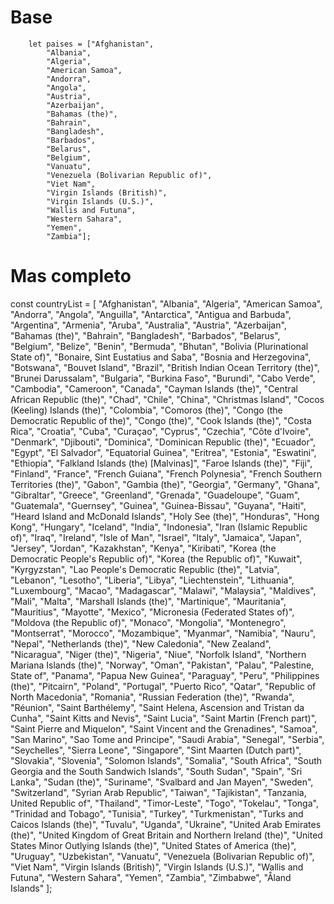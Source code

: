 # Base


        let paises = ["Afghanistan",
            "Albania",
            "Algeria",
            "American Samoa",
            "Andorra",
            "Angola",
            "Austria",
            "Azerbaijan",
            "Bahamas (the)",
            "Bahrain",
            "Bangladesh",
            "Barbados",
            "Belarus",
            "Belgium",
            "Vanuatu",
            "Venezuela (Bolivarian Republic of)",
            "Viet Nam",
            "Virgin Islands (British)",
            "Virgin Islands (U.S.)",
            "Wallis and Futuna",
            "Western Sahara",
            "Yemen",
            "Zambia"];
	    
# Mas completo
            
   const countryList = [
	"Afghanistan",
	"Albania",
	"Algeria",
	"American Samoa",
	"Andorra",
	"Angola",
	"Anguilla",
	"Antarctica",
	"Antigua and Barbuda",
	"Argentina",
	"Armenia",
	"Aruba",
	"Australia",
	"Austria",
	"Azerbaijan",
	"Bahamas (the)",
	"Bahrain",
	"Bangladesh",
	"Barbados",
	"Belarus",
	"Belgium",
	"Belize",
	"Benin",
	"Bermuda",
	"Bhutan",
	"Bolivia (Plurinational State of)",
	"Bonaire, Sint Eustatius and Saba",
	"Bosnia and Herzegovina",
	"Botswana",
	"Bouvet Island",
	"Brazil",
	"British Indian Ocean Territory (the)",
	"Brunei Darussalam",
	"Bulgaria",
	"Burkina Faso",
	"Burundi",
	"Cabo Verde",
	"Cambodia",
	"Cameroon",
	"Canada",
	"Cayman Islands (the)",
	"Central African Republic (the)",
	"Chad",
	"Chile",
	"China",
	"Christmas Island",
	"Cocos (Keeling) Islands (the)",
	"Colombia",
	"Comoros (the)",
	"Congo (the Democratic Republic of the)",
	"Congo (the)",
	"Cook Islands (the)",
	"Costa Rica",
	"Croatia",
	"Cuba",
	"Curaçao",
	"Cyprus",
	"Czechia",
	"Côte d'Ivoire",
	"Denmark",
	"Djibouti",
	"Dominica",
	"Dominican Republic (the)",
	"Ecuador",
	"Egypt",
	"El Salvador",
	"Equatorial Guinea",
	"Eritrea",
	"Estonia",
	"Eswatini",
	"Ethiopia",
	"Falkland Islands (the) [Malvinas]",
	"Faroe Islands (the)",
	"Fiji",
	"Finland",
	"France",
	"French Guiana",
	"French Polynesia",
	"French Southern Territories (the)",
	"Gabon",
	"Gambia (the)",
	"Georgia",
	"Germany",
	"Ghana",
	"Gibraltar",
	"Greece",
	"Greenland",
	"Grenada",
	"Guadeloupe",
	"Guam",
	"Guatemala",
	"Guernsey",
	"Guinea",
	"Guinea-Bissau",
	"Guyana",
	"Haiti",
	"Heard Island and McDonald Islands",
	"Holy See (the)",
	"Honduras",
	"Hong Kong",
	"Hungary",
	"Iceland",
	"India",
	"Indonesia",
	"Iran (Islamic Republic of)",
	"Iraq",
	"Ireland",
	"Isle of Man",
	"Israel",
	"Italy",
	"Jamaica",
	"Japan",
	"Jersey",
	"Jordan",
	"Kazakhstan",
	"Kenya",
	"Kiribati",
	"Korea (the Democratic People's Republic of)",
	"Korea (the Republic of)",
	"Kuwait",
	"Kyrgyzstan",
	"Lao People's Democratic Republic (the)",
	"Latvia",
	"Lebanon",
	"Lesotho",
	"Liberia",
	"Libya",
	"Liechtenstein",
	"Lithuania",
	"Luxembourg",
	"Macao",
	"Madagascar",
	"Malawi",
	"Malaysia",
	"Maldives",
	"Mali",
	"Malta",
	"Marshall Islands (the)",
	"Martinique",
	"Mauritania",
	"Mauritius",
	"Mayotte",
	"Mexico",
	"Micronesia (Federated States of)",
	"Moldova (the Republic of)",
	"Monaco",
	"Mongolia",
	"Montenegro",
	"Montserrat",
	"Morocco",
	"Mozambique",
	"Myanmar",
	"Namibia",
	"Nauru",
	"Nepal",
	"Netherlands (the)",
	"New Caledonia",
	"New Zealand",
	"Nicaragua",
	"Niger (the)",
	"Nigeria",
	"Niue",
	"Norfolk Island",
	"Northern Mariana Islands (the)",
	"Norway",
	"Oman",
	"Pakistan",
	"Palau",
	"Palestine, State of",
	"Panama",
	"Papua New Guinea",
	"Paraguay",
	"Peru",
	"Philippines (the)",
	"Pitcairn",
	"Poland",
	"Portugal",
	"Puerto Rico",
	"Qatar",
	"Republic of North Macedonia",
	"Romania",
	"Russian Federation (the)",
	"Rwanda",
	"Réunion",
	"Saint Barthélemy",
	"Saint Helena, Ascension and Tristan da Cunha",
	"Saint Kitts and Nevis",
	"Saint Lucia",
	"Saint Martin (French part)",
	"Saint Pierre and Miquelon",
	"Saint Vincent and the Grenadines",
	"Samoa",
	"San Marino",
	"Sao Tome and Principe",
	"Saudi Arabia",
	"Senegal",
	"Serbia",
	"Seychelles",
	"Sierra Leone",
	"Singapore",
	"Sint Maarten (Dutch part)",
	"Slovakia",
	"Slovenia",
	"Solomon Islands",
	"Somalia",
	"South Africa",
	"South Georgia and the South Sandwich Islands",
	"South Sudan",
	"Spain",
	"Sri Lanka",
	"Sudan (the)",
	"Suriname",
	"Svalbard and Jan Mayen",
	"Sweden",
	"Switzerland",
	"Syrian Arab Republic",
	"Taiwan",
	"Tajikistan",
	"Tanzania, United Republic of",
	"Thailand",
	"Timor-Leste",
	"Togo",
	"Tokelau",
	"Tonga",
	"Trinidad and Tobago",
	"Tunisia",
	"Turkey",
	"Turkmenistan",
	"Turks and Caicos Islands (the)",
	"Tuvalu",
	"Uganda",
	"Ukraine",
	"United Arab Emirates (the)",
	"United Kingdom of Great Britain and Northern Ireland (the)",
	"United States Minor Outlying Islands (the)",
	"United States of America (the)",
	"Uruguay",
	"Uzbekistan",
	"Vanuatu",
	"Venezuela (Bolivarian Republic of)",
	"Viet Nam",
	"Virgin Islands (British)",
	"Virgin Islands (U.S.)",
	"Wallis and Futuna",
	"Western Sahara",
	"Yemen",
	"Zambia",
	"Zimbabwe",
	"Åland Islands"
];

